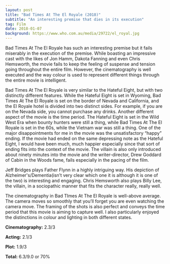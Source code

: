 ```yaml
---
layout: post
title: "Bad Times At The El Royale (2018)"
subtitle: "An interesting premise that dies in its execution"
tag: Film
date: 2018-01-07
background: https://www.who.com.au/media/29722/el_royal.jpg
---
```

Bad Times At The El Royale has such an interesting premise but it fails miserably in the execution of the premise. While boasting an impressive cast with the likes of Jon Hamm, Dakota Fanning and even Chris Hemsworth, the movie fails to keep the feeling of suspense and tension going throughout the entire film. However, the cinematography is well executed and the way colour is used to represent different things through the entire movie is intelligent.

Bad Times At The El Royale is very similar to the Hateful Eight, but with two distinctly different features. While the Hateful Eight is set in Wyoming, Bad Times At The El Royale is set on the border of Nevada and California, and the El Royale hotel is divided into two distinct sides. For example, if you are on the Nevada side, you cannot purchase any drinks. Another different aspect of the movie is the time period. The Hateful Eight is set in the Wild West Era when bounty hunters were still a thing, while Bad Times At The El Royale is set in the 60s, while the Vietnam war was still a thing. One of the major disappointments for me in the movie was the unsatisfactory “happy” ending. If the movie had ended on the same depressing note as the Hateful Eight, I would have been much, much happier especially since that sort of ending fits into the context of the movie. The villain is also only introduced about ninety minutes into the movie and the writer-director, Drew Goddard of Cabin in the Woods fame, fails especially in the pacing of the film.

Jeff Bridges plays Father Flynn in a highly intriguing way. His depiction of Alzheimer's/Dementia(isn’t very clear which one it is although it is one of the two) is interesting and engaging. Chris Hemsworth also plays Billy Lee, the villain, in a sociopathic manner that fits the character really, really well. 

The cinematography in Bad TImes At The El Royale is well-above average. The camera moves so smoothly that you’ll forget you are even watching the camera move. The framing of the shots is also perfect and conveys the time period that this movie is aiming to capture well. I also particularly enjoyed the distinctions in colour and lighting in both different states.

**Cinematography:** 2.3/3

**Acting:** 2.1/3

**Plot:** 1.9/3

**Total:** 6.3/9.0 or 70%